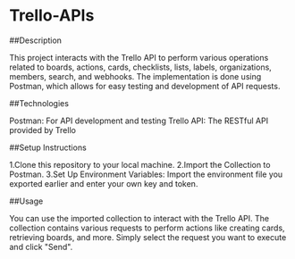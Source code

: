 # Trello-APIs
##Description

This project interacts with the Trello API to perform various operations related to boards, actions, cards, checklists, lists, labels, organizations, members, search, and webhooks. The implementation is done using Postman, which allows for easy testing and development of API requests.

##Technologies

Postman: For API development and testing
Trello API: The RESTful API provided by Trello

##Setup Instructions

1.Clone this repository to your local machine.
2.Import the Collection to Postman.
3.Set Up Environment Variables:
Import the environment file you exported earlier and enter your own key and token.

##Usage

You can use the imported collection to interact with the Trello API. The collection contains various requests to perform actions like creating cards, retrieving boards, and more. Simply select the request you want to execute and click "Send".
